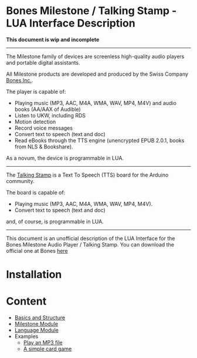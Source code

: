 # Bones Milestone / Talking Stamp - LUA Interface Description

**This document is wip and incomplete**

--------

The Milestone family of devices are screenless high-quality audio players and portable digital assistants. 

All Milestone products are developed and produced by the Swiss Company [Bones Inc.](http://www.bones.ch).

The player is capable of:
- Playing music (MP3, AAC, M4A, WMA, WAV, MP4, M4V) and audio books (AA/AAX of Audible)
- Listen to UKW, including RDS
- Motion detection
- Record voice messages
- Convert text to speech (text and doc) 
- Read eBooks through the TTS engine (unencrypted EPUB 2.0.1, books from NLS & Bookshare).

As a novum, the device is programmable in LUA.

--------

The [Talking Stamp](http://www.talkingstamp.com) is a Text To Speech (TTS) board for the Arduino community.    

The board is capable of:
- Playing music (MP3, AAC, M4A, WMA, WAV, MP4, M4V).
- Convert text to speech (text and doc) 

and, of course, is programmable in LUA.

--------

This document is an unofficial description of the LUA Interface for the Bones Milestone Audio Player / Talking Stamp.
You can download the official one at Bones [here](http://www.bones.ch/media/downloads-support/M312Ace/lua/160914_Lua_Reference_Manual.docx) 

# Installation






# Content

* [Basics and Structure](doc/basics-and-structure.md)
* [Milestone Module](doc/milestone-module.md)
* [Language Module](doc/language-module.md)
* Examples
  * [Play an MP3 file](/examples/mp3.lua/main.lua)
  * [A simple card game](/examples/aceyducey.lua/main.lua)
